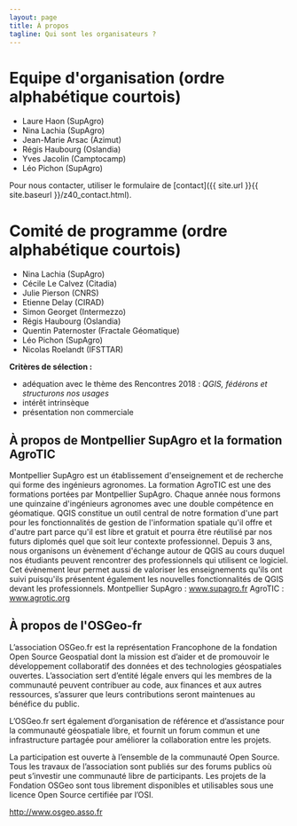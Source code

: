 ```yaml
---
layout: page
title: À propos
tagline: Qui sont les organisateurs ?
---
```


# Equipe d'organisation (ordre alphabétique courtois)

* Laure Haon (SupAgro)
* Nina Lachia (SupAgro)
* Jean-Marie Arsac (Azimut)
* Régis Haubourg (Oslandia)
* Yves Jacolin (Camptocamp)
* Léo Pichon (SupAgro)

Pour nous contacter, utiliser le formulaire de [contact]({{ site.url }}{{ site.baseurl }}/z40_contact.html).

# Comité de programme (ordre alphabétique courtois)

* Nina Lachia (SupAgro)
* Cécile Le Calvez (Citadia)
* Julie Pierson (CNRS)
* Etienne Delay (CIRAD)
* Simon Georget (Intermezzo)
* Régis Haubourg (Oslandia)
* Quentin Paternoster (Fractale Géomatique)
* Léo Pichon (SupAgro)
* Nicolas Roelandt (IFSTTAR)

**Critères de sélection :**

- adéquation avec le thème des Rencontres 2018 : *QGIS, fédérons et structurons nos usages*
- intérêt intrinsèque
- présentation non commerciale

## À propos de Montpellier SupAgro et la formation AgroTIC

Montpellier SupAgro est un établissement d'enseignement et de recherche qui forme des ingénieurs agronomes. La formation AgroTIC est une des formations portées par Montpellier SupAgro. Chaque année nous formons une quinzaine d'ingénieurs agronomes avec une double compétence en géomatique. QGIS constitue un outil central de notre formation d'une part pour les fonctionnalités de gestion de l'information spatiale qu'il offre et d'autre part parce qu'il est libre et gratuit et pourra être réutilisé par nos futurs diplomés quel que soit leur contexte professionnel. Depuis 3 ans, nous organisons un évènement d'échange autour de QGIS au cours duquel nos étudiants peuvent rencontrer des professionnels qui utilisent ce logiciel. Cet évènement leur permet aussi de valoriser les enseignements qu'ils ont suivi puisqu'ils présentent également les nouvelles fonctionnalités de QGIS devant les professionnels. Montpellier SupAgro : www.supagro.fr AgroTIC : www.agrotic.org


## À propos de l'OSGeo-fr

L’association OSGeo.fr est la représentation Francophone de la fondation Open Source Geospatial dont la mission est d’aider et de promouvoir le développement collaboratif des données et des technologies géospatiales ouvertes. L’association sert d’entité légale envers qui les membres de la communauté peuvent contribuer au code, aux finances et aux autres ressources, s’assurer que leurs contributions seront maintenues au bénéfice du public.

L’OSGeo.fr sert également d’organisation de référence et d’assistance pour la communauté géospatiale libre, et fournit un forum commun et une infrastructure partagée pour améliorer la collaboration entre les projets.

La participation est ouverte à l’ensemble de la communauté Open Source. Tous les travaux de l’association sont publiés sur des forums publics où peut s’investir une communauté libre de participants. Les projets de la Fondation OSGeo sont tous librement disponibles et utilisables sous une licence Open Source certifiée par l’OSI.

http://www.osgeo.asso.fr 
